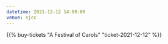 ```yaml
---
datetime: 2021-12-12 14:00:00
venue: sjcc
---
```


{{% buy-tickets "A Festival of Carols" "ticket-2021-12-12" %}}
